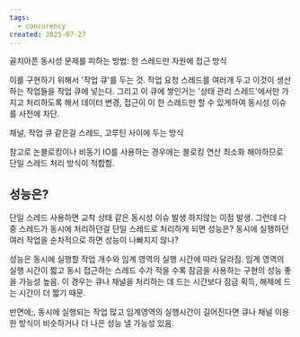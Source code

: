```yaml
---
tags:
  - concurency
created: 2025-07-27
---
```

골치아픈 동시성 문제를 피하는 방법: 한 스레드만 자원에 접근 방식

이를 구현하기 위해서 '작업 큐'를 두는 것. 작업 요청 스레드를 여러개 두고 이것이 생산하는 작업들을 작업 큐에 넣는다. 그리고 이 큐에 쌓인거는 '상태 관리 스레드'에서만 가지고 처리하도록 해서 데이터 변경, 접근이 이 한 스레드만 할 수 있게하여 동시성 이슈를 사전에 차단.

채널, 작업 큐 같은걸 스레드, 고루틴 사이에 두는 방식

참고로 논블로킹이나 비동기 IO를 사용하는 경우에는 블로킹 연산 최소화 해야하므로 단일 스레드 처리 방식이 적합함.

## 성능은?
단일 스레드 사용하면 교착 상태 같은 동시성 이슈 발생 하지않는 이점 발생. 그런데 다중 스레드가 동시에 처리하던걸 단일 스레드로 처리하게 되면 성능은? 동시에 실행하던 여러 작업을 순차적으로 하면 성능이 나빠지지 않나?

성능은 동시에 실행할 작업 개수와 임계 영역의 실행 시간에 따라 달라짐. 임계 영역의 실행 시간이 짧고 동시 접근하는 스레드 수가 적을 수록 잠금을 사용하는 구현의 성능 좋을 가능성 높음. 이 경우는 큐나 채널을 처리하는 데 드는 시간보다 잠금 획득, 해제에 드는 시간이 더 짧기 때문.

반면에;, 동시에 실행되는 작업 많고 임계영역의 실행시간이 길어진다면 큐나 채널 이용한 방식이 비슷하거나 더 나은 성능 낼 가능성 있음.